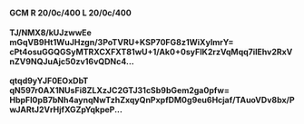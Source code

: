 #### GCM R 20/0c/400 L 20/0c/400
**TJ/NMX8/kUJzwwEe**<br/>**mGqVB9Ht1WuJHzgn/3PoTVRU+KSP70FG8z1WiXyImrY=**<br/>**cPt4osuGGQGSyMTRXCXFXT81wU+1/Ak0+0syFIK2rzVqMqq7ilEhv2RxVnZV9NQJuAjc50zv16vQDNc4...**<br/><br/>
**qtqd9yYJF0EOxDbT**<br/>**qN597r0AX1NUsFi8ZLXzJC2GTJ31cSb9bGem2ga0pfw=**<br/>**HbpFl0pB7bNh4aynqNwTzhZxqyQnPxpfDM0g9eu6Hcjaf/TAuoVDv8bx/PwJARtJ2VrHjfXGZpYqkpeP...**
